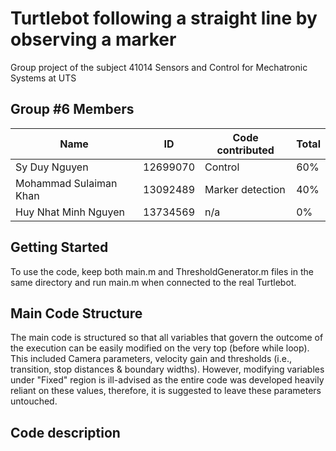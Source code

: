 # Turtlebot following a straight line by observing a marker
Group project of the subject 41014 Sensors and Control for Mechatronic Systems at UTS  


<!-- GROUP #6 MEMBERS -->
## Group #6 Members
|          Name       	  | 	ID    | Code contributed | Total |
| ---------------------- | --------- | ---------------- | ----- |
|     Sy Duy Nguyen 	  | 12699070  |     Control      |  60%  |
| Mohammad Sulaiman Khan | 13092489  | Marker detection |  40%  |
|  Huy Nhat Minh Nguyen  | 13734569  |       n/a        |  0%   |


<!-- GETTING STARTED -->
## Getting Started
To use the code, keep both main.m and ThresholdGenerator.m files in the same directory
and run main.m when connected to the real Turtlebot.


<!-- MAIN CODE STRUCTURE -->
## Main Code Structure
The main code is structured so that all variables that govern the outcome of the execution 
can be easily modified on the very top (before while loop). This included Camera parameters, 
velocity gain and thresholds (i.e., transition, stop distances & boundary widths). However, 
modifying variables under "Fixed" region is ill-advised as the entire code was developed heavily 
reliant on these values, therefore, it is suggested to leave these parameters untouched.  




<!-- CODE DESCRIPTION -->
## Code description



